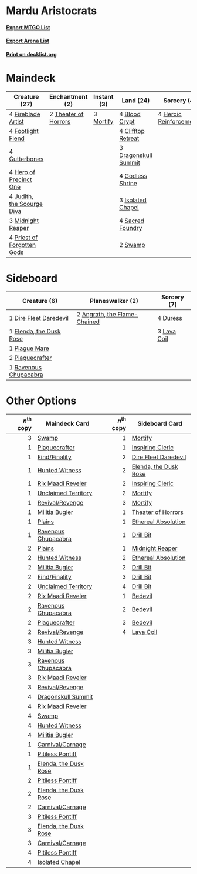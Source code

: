 # Mardu Aristocrats

#### [Export MTGO List](../collection/Mardu%20Aristocrats/Mardu%20Aristocrats.txt)
#### [Export Arena List](../collection/Mardu%20Aristocrats/Mardu%20Aristocrats_arena.txt)
#### [Print on decklist.org](http://decklist.org/?deckmain=4%09Blood%20Crypt%0A4%09Clifftop%20Retreat%0A3%09Dragonskull%20Summit%0A4%09Fireblade%20Artist%0A4%09Footlight%20Fiend%0A4%09Godless%20Shrine%0A4%09Gutterbones%0A4%09Hero%20of%20Precinct%20One%0A4%09Heroic%20Reinforcements%0A3%09Isolated%20Chapel%0A4%09Judith,%20the%20Scourge%20Diva%0A3%09Midnight%20Reaper%0A3%09Mortify%0A4%09Priest%20of%20Forgotten%20Gods%0A4%09Sacred%20Foundry%0A2%09Swamp%0A2%09Theater%20of%20Horrors&deckside=2%09Angrath,%20the%20Flame-Chained%0A1%09Dire%20Fleet%20Daredevil%0A4%09Duress%0A1%09Elenda,%20the%20Dusk%20Rose%0A3%09Lava%20Coil%0A1%09Plague%20Mare%0A2%09Plaguecrafter%0A1%09Ravenous%20Chupacabra)
# Maindeck

|                                            Creature (27)                                            |                                        Enchantment (2)                                        |                                    Instant (3)                                     |                                           Land (24)                                           |                                           Sorcery (4)                                            |
|-----------------------------------------------------------------------------------------------------|-----------------------------------------------------------------------------------------------|------------------------------------------------------------------------------------|-----------------------------------------------------------------------------------------------|--------------------------------------------------------------------------------------------------|
|4 [Fireblade Artist](http://gatherer.wizards.com/Pages/Card/Details.aspx?multiverseid=457316)        |2 [Theater of Horrors](http://gatherer.wizards.com/Pages/Card/Details.aspx?multiverseid=457357)|3 [Mortify](http://gatherer.wizards.com/Pages/Card/Details.aspx?multiverseid=420829)|4 [Blood Crypt](http://gatherer.wizards.com/Pages/Card/Details.aspx?multiverseid=97102)        |4 [Heroic Reinforcements](http://gatherer.wizards.com/Pages/Card/Details.aspx?multiverseid=447353)|
|4 [Footlight Fiend](http://gatherer.wizards.com/Pages/Card/Details.aspx?multiverseid=457360)         |                                                                                               |                                                                                    |4 [Clifftop Retreat](http://gatherer.wizards.com/Pages/Card/Details.aspx?multiverseid=443127)  |                                                                                                  |
|4 [Gutterbones](http://gatherer.wizards.com/Pages/Card/Details.aspx?multiverseid=457220)             |                                                                                               |                                                                                    |3 [Dragonskull Summit](http://gatherer.wizards.com/Pages/Card/Details.aspx?multiverseid=420909)|                                                                                                  |
|4 [Hero of Precinct One](http://gatherer.wizards.com/Pages/Card/Details.aspx?multiverseid=457155)    |                                                                                               |                                                                                    |4 [Godless Shrine](http://gatherer.wizards.com/Pages/Card/Details.aspx?multiverseid=405099)    |                                                                                                  |
|4 [Judith, the Scourge Diva](http://gatherer.wizards.com/Pages/Card/Details.aspx?multiverseid=457329)|                                                                                               |                                                                                    |3 [Isolated Chapel](http://gatherer.wizards.com/Pages/Card/Details.aspx?multiverseid=443129)   |                                                                                                  |
|3 [Midnight Reaper](http://gatherer.wizards.com/Pages/Card/Details.aspx?multiverseid=452827)         |                                                                                               |                                                                                    |4 [Sacred Foundry](http://gatherer.wizards.com/Pages/Card/Details.aspx?multiverseid=405106)    |                                                                                                  |
|4 [Priest of Forgotten Gods](http://gatherer.wizards.com/Pages/Card/Details.aspx?multiverseid=457227)|                                                                                               |                                                                                    |2 [Swamp](http://gatherer.wizards.com/Pages/Card/Details.aspx?multiverseid=439858)             |                                                                                                  |


# Sideboard

|                                           Creature (6)                                           |                                           Planeswalker (2)                                            |                                     Sorcery (7)                                      |
|--------------------------------------------------------------------------------------------------|-------------------------------------------------------------------------------------------------------|--------------------------------------------------------------------------------------|
|1 [Dire Fleet Daredevil](http://gatherer.wizards.com/Pages/Card/Details.aspx?multiverseid=439756) |2 [Angrath, the Flame-Chained](http://gatherer.wizards.com/Pages/Card/Details.aspx?multiverseid=439809)|4 [Duress](http://gatherer.wizards.com/Pages/Card/Details.aspx?multiverseid=14557)    |
|1 [Elenda, the Dusk Rose](http://gatherer.wizards.com/Pages/Card/Details.aspx?multiverseid=439814)|                                                                                                       |3 [Lava Coil](http://gatherer.wizards.com/Pages/Card/Details.aspx?multiverseid=452858)|
|1 [Plague Mare](http://gatherer.wizards.com/Pages/Card/Details.aspx?multiverseid=447250)          |                                                                                                       |                                                                                      |
|2 [Plaguecrafter](http://gatherer.wizards.com/Pages/Card/Details.aspx?multiverseid=452832)        |                                                                                                       |                                                                                      |
|1 [Ravenous Chupacabra](http://gatherer.wizards.com/Pages/Card/Details.aspx?multiverseid=442093)  |                                                                                                       |                                                                                      |


# Other Options

|*n*<sup>th</sup> copy|                                         Maindeck Card                                          |*n*<sup>th</sup> copy|                                         Sideboard Card                                         |
|--------------------:|------------------------------------------------------------------------------------------------|--------------------:|------------------------------------------------------------------------------------------------|
|                    3|[Swamp](http://gatherer.wizards.com/Pages/Card/Details.aspx?multiverseid=439858)                |                    1|[Mortify](http://gatherer.wizards.com/Pages/Card/Details.aspx?multiverseid=420829)              |
|                    1|[Plaguecrafter](http://gatherer.wizards.com/Pages/Card/Details.aspx?multiverseid=452832)        |                    1|[Inspiring Cleric](http://gatherer.wizards.com/Pages/Card/Details.aspx?multiverseid=435167)     |
|                    1|[Find/Finality](http://gatherer.wizards.com/Pages/Card/Details.aspx?multiverseid=452975)        |                    2|[Dire Fleet Daredevil](http://gatherer.wizards.com/Pages/Card/Details.aspx?multiverseid=439756) |
|                    1|[Hunted Witness](http://gatherer.wizards.com/Pages/Card/Details.aspx?multiverseid=452765)       |                    2|[Elenda, the Dusk Rose](http://gatherer.wizards.com/Pages/Card/Details.aspx?multiverseid=439814)|
|                    1|[Rix Maadi Reveler](http://gatherer.wizards.com/Pages/Card/Details.aspx?multiverseid=457253)    |                    2|[Inspiring Cleric](http://gatherer.wizards.com/Pages/Card/Details.aspx?multiverseid=435167)     |
|                    1|[Unclaimed Territory](http://gatherer.wizards.com/Pages/Card/Details.aspx?multiverseid=435419)  |                    2|[Mortify](http://gatherer.wizards.com/Pages/Card/Details.aspx?multiverseid=420829)              |
|                    1|[Revival/Revenge](http://gatherer.wizards.com/Pages/Card/Details.aspx?multiverseid=457372)      |                    3|[Mortify](http://gatherer.wizards.com/Pages/Card/Details.aspx?multiverseid=420829)              |
|                    1|[Militia Bugler](http://gatherer.wizards.com/Pages/Card/Details.aspx?multiverseid=447165)       |                    1|[Theater of Horrors](http://gatherer.wizards.com/Pages/Card/Details.aspx?multiverseid=457357)   |
|                    1|[Plains](http://gatherer.wizards.com/Pages/Card/Details.aspx?multiverseid=439856)               |                    1|[Ethereal Absolution](http://gatherer.wizards.com/Pages/Card/Details.aspx?multiverseid=457314)  |
|                    1|[Ravenous Chupacabra](http://gatherer.wizards.com/Pages/Card/Details.aspx?multiverseid=442093)  |                    1|[Drill Bit](http://gatherer.wizards.com/Pages/Card/Details.aspx?multiverseid=457217)            |
|                    2|[Plains](http://gatherer.wizards.com/Pages/Card/Details.aspx?multiverseid=439856)               |                    1|[Midnight Reaper](http://gatherer.wizards.com/Pages/Card/Details.aspx?multiverseid=452827)      |
|                    2|[Hunted Witness](http://gatherer.wizards.com/Pages/Card/Details.aspx?multiverseid=452765)       |                    2|[Ethereal Absolution](http://gatherer.wizards.com/Pages/Card/Details.aspx?multiverseid=457314)  |
|                    2|[Militia Bugler](http://gatherer.wizards.com/Pages/Card/Details.aspx?multiverseid=447165)       |                    2|[Drill Bit](http://gatherer.wizards.com/Pages/Card/Details.aspx?multiverseid=457217)            |
|                    2|[Find/Finality](http://gatherer.wizards.com/Pages/Card/Details.aspx?multiverseid=452975)        |                    3|[Drill Bit](http://gatherer.wizards.com/Pages/Card/Details.aspx?multiverseid=457217)            |
|                    2|[Unclaimed Territory](http://gatherer.wizards.com/Pages/Card/Details.aspx?multiverseid=435419)  |                    4|[Drill Bit](http://gatherer.wizards.com/Pages/Card/Details.aspx?multiverseid=457217)            |
|                    2|[Rix Maadi Reveler](http://gatherer.wizards.com/Pages/Card/Details.aspx?multiverseid=457253)    |                    1|[Bedevil](http://gatherer.wizards.com/Pages/Card/Details.aspx?multiverseid=457301)              |
|                    2|[Ravenous Chupacabra](http://gatherer.wizards.com/Pages/Card/Details.aspx?multiverseid=442093)  |                    2|[Bedevil](http://gatherer.wizards.com/Pages/Card/Details.aspx?multiverseid=457301)              |
|                    2|[Plaguecrafter](http://gatherer.wizards.com/Pages/Card/Details.aspx?multiverseid=452832)        |                    3|[Bedevil](http://gatherer.wizards.com/Pages/Card/Details.aspx?multiverseid=457301)              |
|                    2|[Revival/Revenge](http://gatherer.wizards.com/Pages/Card/Details.aspx?multiverseid=457372)      |                    4|[Lava Coil](http://gatherer.wizards.com/Pages/Card/Details.aspx?multiverseid=452858)            |
|                    3|[Hunted Witness](http://gatherer.wizards.com/Pages/Card/Details.aspx?multiverseid=452765)       |                     |                                                                                                |
|                    3|[Militia Bugler](http://gatherer.wizards.com/Pages/Card/Details.aspx?multiverseid=447165)       |                     |                                                                                                |
|                    3|[Ravenous Chupacabra](http://gatherer.wizards.com/Pages/Card/Details.aspx?multiverseid=442093)  |                     |                                                                                                |
|                    3|[Rix Maadi Reveler](http://gatherer.wizards.com/Pages/Card/Details.aspx?multiverseid=457253)    |                     |                                                                                                |
|                    3|[Revival/Revenge](http://gatherer.wizards.com/Pages/Card/Details.aspx?multiverseid=457372)      |                     |                                                                                                |
|                    4|[Dragonskull Summit](http://gatherer.wizards.com/Pages/Card/Details.aspx?multiverseid=420909)   |                     |                                                                                                |
|                    4|[Rix Maadi Reveler](http://gatherer.wizards.com/Pages/Card/Details.aspx?multiverseid=457253)    |                     |                                                                                                |
|                    4|[Swamp](http://gatherer.wizards.com/Pages/Card/Details.aspx?multiverseid=439858)                |                     |                                                                                                |
|                    4|[Hunted Witness](http://gatherer.wizards.com/Pages/Card/Details.aspx?multiverseid=452765)       |                     |                                                                                                |
|                    4|[Militia Bugler](http://gatherer.wizards.com/Pages/Card/Details.aspx?multiverseid=447165)       |                     |                                                                                                |
|                    1|[Carnival/Carnage](http://gatherer.wizards.com/Pages/Card/Details.aspx?multiverseid=457366)     |                     |                                                                                                |
|                    1|[Pitiless Pontiff](http://gatherer.wizards.com/Pages/Card/Details.aspx?multiverseid=457338)     |                     |                                                                                                |
|                    1|[Elenda, the Dusk Rose](http://gatherer.wizards.com/Pages/Card/Details.aspx?multiverseid=439814)|                     |                                                                                                |
|                    2|[Pitiless Pontiff](http://gatherer.wizards.com/Pages/Card/Details.aspx?multiverseid=457338)     |                     |                                                                                                |
|                    2|[Elenda, the Dusk Rose](http://gatherer.wizards.com/Pages/Card/Details.aspx?multiverseid=439814)|                     |                                                                                                |
|                    2|[Carnival/Carnage](http://gatherer.wizards.com/Pages/Card/Details.aspx?multiverseid=457366)     |                     |                                                                                                |
|                    3|[Pitiless Pontiff](http://gatherer.wizards.com/Pages/Card/Details.aspx?multiverseid=457338)     |                     |                                                                                                |
|                    3|[Elenda, the Dusk Rose](http://gatherer.wizards.com/Pages/Card/Details.aspx?multiverseid=439814)|                     |                                                                                                |
|                    3|[Carnival/Carnage](http://gatherer.wizards.com/Pages/Card/Details.aspx?multiverseid=457366)     |                     |                                                                                                |
|                    4|[Pitiless Pontiff](http://gatherer.wizards.com/Pages/Card/Details.aspx?multiverseid=457338)     |                     |                                                                                                |
|                    4|[Isolated Chapel](http://gatherer.wizards.com/Pages/Card/Details.aspx?multiverseid=443129)      |                     |                                                                                                |

